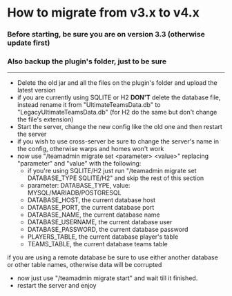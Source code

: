 # How to migrate from v3.x to v4.x
###  Before starting, be sure you are on version 3.3 (otherwise update first)
### Also backup the plugin's folder, just to be sure

---

- Delete the old jar and all the files on the plugin's folder and upload the latest version
- if you are currently using SQLITE or H2 **DON'T** delete the database file, instead rename it from 
"UltimateTeamsData.db" to "LegacyUltimateTeamsData.db" (for H2 do the same but don't change the
file's extension)
- Start the server, change the new config like the old one and then restart the server
- if you wish to use cross-server be sure to change the server's name in the config, otherwise
warps and homes won't work
- now use "/teamadmin migrate set <parameter\> <value\>"
replacing "parameter" and "value" with the following:
  - if you're using SQLITE/H2 just run "/teamadmin migrate set DATABASE_TYPE SQLITE/H2" and skip the rest of this section
  - parameter: DATABASE_TYPE, value: MYSQL/MARIADB/POSTGRESQL
  - DATABASE_HOST, the current database host
  - DATABASE_PORT, the current database port
  - DATABASE_NAME, the current database name
  - DATABASE_USERNAME, the current database user
  - DATABASE_PASSWORD, the current database password
  - PLAYERS_TABLE, the current database player's table
  - TEAMS_TABLE, the current database teams table

if you are using a remote database be sure to use either another database or other table names, otherwise data will be corrupted

- now just use "/teamadmin migrate start" and wait till it finished. 
- restart the server and enjoy
